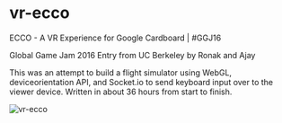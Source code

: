 # vr-ecco
ECCO - A VR Experience for Google Cardboard | #GGJ16

Global Game Jam 2016 Entry from UC Berkeley by Ronak and Ajay

This was an attempt to build a flight simulator using WebGL, deviceorientation API, and Socket.io to send keyboard input over to the viewer device. Written in about 36 hours from start to finish.

![vr-ecco](http://imgur.com/kwIxgkC.png)
